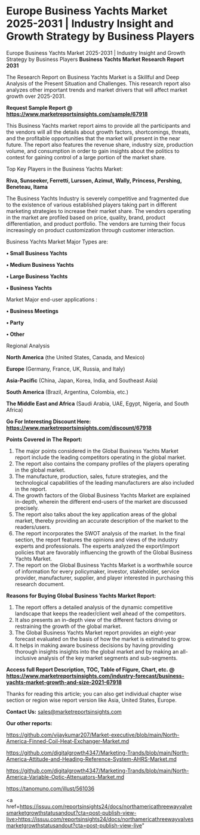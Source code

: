 # Europe Business Yachts Market 2025-2031 | Industry Insight and Growth Strategy by Business Players
Europe Business Yachts Market 2025-2031 | Industry Insight and Growth Strategy by Business Players
<strong>Business Yachts Market Research Report 2031</strong>

The Research Report on Business Yachts Market is a Skillful and Deep Analysis of the Present Situation and Challenges. This research report also analyzes other important trends and market drivers that will affect market growth over 2025-2031.

<strong>Request Sample Report @ <a href=https://www.marketreportsinsights.com/sample/67918>https://www.marketreportsinsights.com/sample/67918</a></strong>

This Business Yachts market report aims to provide all the participants and the vendors will all the details about growth factors, shortcomings, threats, and the profitable opportunities that the market will present in the near future. The report also features the revenue share, industry size, production volume, and consumption in order to gain insights about the politics to contest for gaining control of a large portion of the market share.

Top Key Players in the Business Yachts Market:

<strong>Riva, Sunseeker, Ferretti, Lurssen, Azimut, Wally, Princess, Pershing, Beneteau, Itama</strong>

The Business Yachts Industry is severely competitive and fragmented due to the existence of various established players taking part in different marketing strategies to increase their market share. The vendors operating in the market are profiled based on price, quality, brand, product differentiation, and product portfolio. The vendors are turning their focus increasingly on product customization through customer interaction.

Business Yachts Market Major Types are:

<strong>• Small Business Yachts

• Medium Business Yachts

• Large Business Yachts

• Business Yachts</strong>

Market Major end-user applications :

<strong>• Business Meetings

• Party

• Other</strong>

Regional Analysis

</u><strong><b>North America</b></strong> (the United States, Canada, and Mexico)

<strong><b>Europe </b></strong>(Germany, France, UK, Russia, and Italy)

<strong><b>Asia-Pacific</b></strong> (China, Japan, Korea, India, and Southeast Asia)

<strong><b>South America</b></strong> (Brazil, Argentina, Colombia, etc.)

<strong><b>The Middle East and Africa</b></strong> (Saudi Arabia, UAE, Egypt, Nigeria, and South Africa)

<strong>Go For Interesting Discount Here: <a href=https://www.marketreportsinsights.com/discount/67918>https://www.marketreportsinsights.com/discount/67918</a></strong>

<strong>Points Covered in The Report:</strong>
<ol>
  <li>The major points considered in the Global Business Yachts Market report include the leading competitors operating in the global market.</li>
  <li>The report also contains the company profiles of the players operating in the global market.</li>
  <li>The manufacture, production, sales, future strategies, and the technological capabilities of the leading manufacturers are also included in the report.</li>
  <li>The growth factors of the Global Business Yachts Market are explained in-depth, wherein the different end-users of the market are discussed precisely.</li>
  <li>The report also talks about the key application areas of the global market, thereby providing an accurate description of the market to the readers/users.</li>
  <li>The report incorporates the SWOT analysis of the market. In the final section, the report features the opinions and views of the industry experts and professionals. The experts analyzed the export/import policies that are favorably influencing the growth of the Global Business Yachts Market.</li>
  <li>The report on the Global Business Yachts Market is a worthwhile source of information for every policymaker, investor, stakeholder, service provider, manufacturer, supplier, and player interested in purchasing this research document.</li>
</ol>
<strong>Reasons for Buying Global Business Yachts Market Report:</strong>

<ol>
  <li>The report offers a detailed analysis of the dynamic competitive landscape that keeps the reader/client well ahead of the competitors.</li>
  <li>It also presents an in-depth view of the different factors driving or restraining the growth of the global market.</li>
  <li>The Global Business Yachts Market report provides an eight-year forecast evaluated on the basis of how the market is estimated to grow.</li>
  <li>It helps in making aware business decisions by having providing thorough insights insights into the global market and by making an all-inclusive analysis of the key market segments and sub-segments.</li>
</ol>
<strong>Access full Report Description, TOC, Table of Figure, Chart, etc. @ <a href=https://www.marketreportsinsights.com/industry-forecast/business-yachts-market-growth-and-size-2021-67918>https://www.marketreportsinsights.com/industry-forecast/business-yachts-market-growth-and-size-2021-67918</a></strong>


Thanks for reading this article; you can also get individual chapter wise section or region wise report version like Asia, United States, Europe.

<strong>Contact Us:</strong>
sales@marketreportsinsights.com

<strong>Our other reports:</strong>

<a href=https://github.com/vijaykumar207/Market-executive/blob/main/North-America-Finned-Coil-Heat-Exchanger-Market.md>https://github.com/vijaykumar207/Market-executive/blob/main/North-America-Finned-Coil-Heat-Exchanger-Market.md</a>

<a href=https://github.com/digitalgrowth4347/Marketing-Trands/blob/main/North-America-Attitude-and-Heading-Reference-System-AHRS-Market.md>https://github.com/digitalgrowth4347/Marketing-Trands/blob/main/North-America-Attitude-and-Heading-Reference-System-AHRS-Market.md</a>

<a href=https://github.com/digitalgrowth4347/Marketing-Trands/blob/main/North-America-Variable-Optic-Attenuators-Market.md>https://github.com/digitalgrowth4347/Marketing-Trands/blob/main/North-America-Variable-Optic-Attenuators-Market.md</a>

<a href=https://tanomuno.com/illust/561036>https://tanomuno.com/illust/561036</a>

<a href=https://issuu.com/reportsinsights24/docs/northamericathreewayvalvesmarketgrowthstatusandout?cta=post-publish-view-live>https://issuu.com/reportsinsights24/docs/northamericathreewayvalvesmarketgrowthstatusandout?cta=post-publish-view-live</a>"
